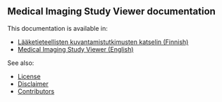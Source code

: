 ## Medical Imaging Study Viewer documentation

This documentation is available in:
- [Lääketieteellisten kuvantamistutkimusten katselin (Finnish)](fi/)
- [Medical Imaging Study Viewer (English)](en/)

See also:
- [License](license.md)
- [Disclaimer](disclaimer.md)
- [Contributors](contributors.md)
